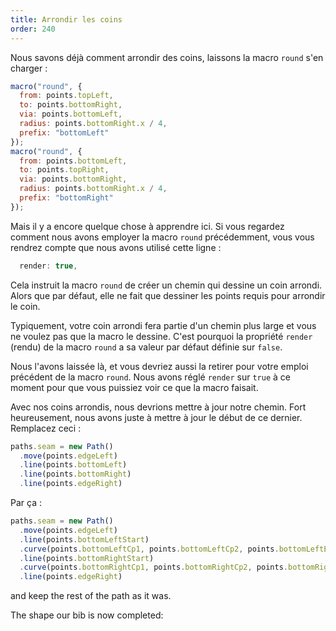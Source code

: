 ```yaml
---
title: Arrondir les coins
order: 240
---
```


Nous savons déjà comment arrondir des coins, laissons la macro `round` s'en charger :

```js
macro("round", {
  from: points.topLeft,
  to: points.bottomRight,
  via: points.bottomLeft,
  radius: points.bottomRight.x / 4,
  prefix: "bottomLeft"
});
macro("round", {
  from: points.bottomLeft,
  to: points.topRight,
  via: points.bottomRight,
  radius: points.bottomRight.x / 4,
  prefix: "bottomRight"
});
```

Mais il y a encore quelque chose à apprendre ici. Si vous regardez comment nous avons employer la macro `round` précédemment, vous vous rendrez compte que nous avons utilisé cette ligne :

```js
  render: true,
```

Cela instruit la macro `round` de créer un chemin qui dessine un coin arrondi. Alors que par défaut, elle ne fait que dessiner les points requis pour arrondir le coin.

Typiquement, votre coin arrondi fera partie d'un chemin plus large et vous ne voulez pas que la macro le dessine. C'est pourquoi la propriété `render` (rendu) de la macro `round` a sa valeur par défaut définie sur `false`.

Nous l'avons laissée là, et vous devriez aussi la retirer pour votre emploi précédent de la macro `round`. Nous avons réglé `render` sur `true` à ce moment pour que vous puissiez voir ce que la macro faisait.

Avec nos coins arrondis, nous devrions mettre à jour notre chemin. Fort heureusement, nous avons juste à mettre à jour le début de ce dernier. Remplacez ceci :

```js
paths.seam = new Path()
  .move(points.edgeLeft)
  .line(points.bottomLeft)
  .line(points.bottomRight)
  .line(points.edgeRight)
```

Par ça :

```js
paths.seam = new Path()
  .move(points.edgeLeft)
  .line(points.bottomLeftStart)
  .curve(points.bottomLeftCp1, points.bottomLeftCp2, points.bottomLeftEnd)
  .line(points.bottomRightStart)
  .curve(points.bottomRightCp1, points.bottomRightCp2, points.bottomRightEnd)
  .line(points.edgeRight)
```

and keep the rest of the path as it was.

The shape our bib is now completed:

<example pattern="tutorial" part="step10" caption="That is looking a lot like a bib" />